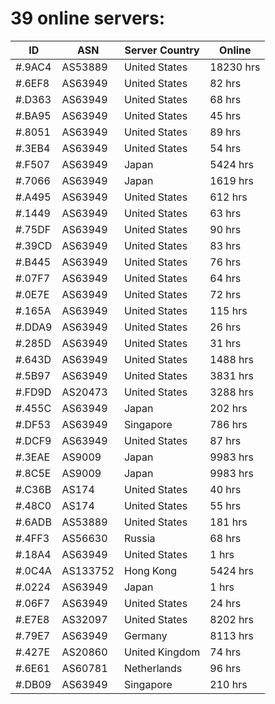 # 39 online servers:

| ID | ASN | Server Country | Online |
| ------ | ------ | ------ | ------ |
| #.9AC4 | AS53889 | United States | 18230 hrs |
| #.6EF8 | AS63949 | United States | 82 hrs |
| #.D363 | AS63949 | United States | 68 hrs |
| #.BA95 | AS63949 | United States | 45 hrs |
| #.8051 | AS63949 | United States | 89 hrs |
| #.3EB4 | AS63949 | United States | 54 hrs |
| #.F507 | AS63949 | Japan | 5424 hrs |
| #.7066 | AS63949 | Japan | 1619 hrs |
| #.A495 | AS63949 | United States | 612 hrs |
| #.1449 | AS63949 | United States | 63 hrs |
| #.75DF | AS63949 | United States | 90 hrs |
| #.39CD | AS63949 | United States | 83 hrs |
| #.B445 | AS63949 | United States | 76 hrs |
| #.07F7 | AS63949 | United States | 64 hrs |
| #.0E7E | AS63949 | United States | 72 hrs |
| #.165A | AS63949 | United States | 115 hrs |
| #.DDA9 | AS63949 | United States | 26 hrs |
| #.285D | AS63949 | United States | 31 hrs |
| #.643D | AS63949 | United States | 1488 hrs |
| #.5B97 | AS63949 | United States | 3831 hrs |
| #.FD9D | AS20473 | United States | 3288 hrs |
| #.455C | AS63949 | Japan | 202 hrs |
| #.DF53 | AS63949 | Singapore | 786 hrs |
| #.DCF9 | AS63949 | United States | 87 hrs |
| #.3EAE | AS9009 | Japan | 9983 hrs |
| #.8C5E | AS9009 | Japan | 9983 hrs |
| #.C36B | AS174 | United States | 40 hrs |
| #.48C0 | AS174 | United States | 55 hrs |
| #.6ADB | AS53889 | United States | 181 hrs |
| #.4FF3 | AS56630 | Russia | 68 hrs |
| #.18A4 | AS63949 | United States | 1 hrs |
| #.0C4A | AS133752 | Hong Kong | 5424 hrs |
| #.0224 | AS63949 | Japan | 1 hrs |
| #.06F7 | AS63949 | United States | 24 hrs |
| #.E7E8 | AS32097 | United States | 8202 hrs |
| #.79E7 | AS63949 | Germany | 8113 hrs |
| #.427E | AS20860 | United Kingdom | 74 hrs |
| #.6E61 | AS60781 | Netherlands | 96 hrs |
| #.DB09 | AS63949 | Singapore | 210 hrs |

